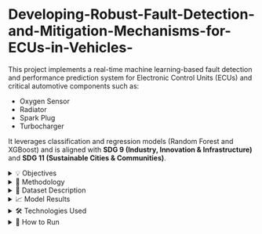 # Developing-Robust-Fault-Detection-and-Mitigation-Mechanisms-for-ECUs-in-Vehicles-

This project implements a real-time machine learning-based fault detection and performance prediction system for Electronic Control Units (ECUs) and critical automotive components such as:

- Oxygen Sensor
- Radiator
- Spark Plug
- Turbocharger

It leverages classification and regression models (Random Forest and XGBoost) and is aligned with **SDG 9 (Industry, Innovation & Infrastructure)** and **SDG 11 (Sustainable Cities & Communities)**.

<details>
<summary>💡 Objectives</summary>

- Develop a classification model to categorize component health status (Critical/Degrading/Healthy).
- Build regression models to predict component performance over time.
- Integrate ML models into a digital twin environment for real-time visualization.
- Improve predictive maintenance for vehicle safety and efficiency.

</details>

<details>
<summary>🧠 Methodology</summary>

- Data Cleaning and Preprocessing (Normalization, Outlier Removal)
- Classification using `XGBoostClassifier` (Health status)
- Regression using `RandomForestRegressor` (Performance prediction)
- Model evaluation using R², MAE, MSE, Accuracy, F1-score
- Subset-wise performance validation
- Digital Twin-based performance visualization

</details>

<details>
<summary>📂 Dataset Description</summary>

- **Oxygen Sensor:** Air-Fuel Ratio, Sensor Voltage, Fuel Trim, etc.
- **Radiator:** Coolant Temp, Flow Rate, Ambient Temp, etc.
- **Spark Plug:** Ignition Timing, Plug Gap, Voltage Supply
- **Turbocharger:** Boost Pressure, Exhaust Temp, Turbo RPM

Synthetic yet realistic datasets with 220,000 samples per component were used.

</details>

<details>
<summary>📈 Model Results</summary>

| Component       | MAE     | MSE     | R² Score |
|----------------|---------|---------|----------|
| Oxygen Sensor  | 1.73    | 4.83    | 0.94     |
| Radiator       | 4.05    | 25.49   | 0.85     |
| Spark Plug     | 4.14    | 26.97   | 0.96     |
| Turbocharger   | 5.71    | 51.40   | 0.88     |

- Classification Accuracy up to **91%**
- Subset R² scores consistently above **0.85**

</details>

<details>
<summary>🛠️ Technologies Used</summary>

- Python 3.12
- Scikit-learn
- XGBoost
- Matplotlib / Seaborn
- Pandas / NumPy
- Jupyter Notebook
- Tkinter (for GUI Digital Twin)
  
</details>

<details>
<summary>🧪 How to Run</summary>

```bash
pip install -r requirements.txt
python component_pipeline.py  # or individual .ipynb files

